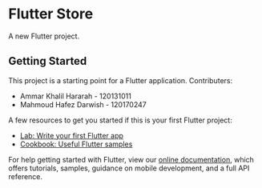 # Flutter Store

A new Flutter project.

## Getting Started

This project is a starting point for a Flutter application.
Contributers:
- Ammar Khalil Hararah      -    120131011
- Mahmoud Hafez Darwish    -    120170247

A few resources to get you started if this is your first Flutter project:

- [Lab: Write your first Flutter app](https://flutter.dev/docs/get-started/codelab)
- [Cookbook: Useful Flutter samples](https://flutter.dev/docs/cookbook)

For help getting started with Flutter, view our
[online documentation](https://flutter.dev/docs), which offers tutorials,
samples, guidance on mobile development, and a full API reference.
